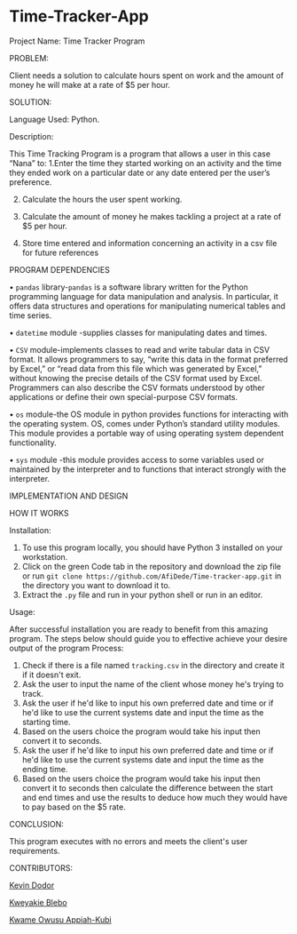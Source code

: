 # Time-Tracker-App
Project Name: Time Tracker Program

PROBLEM:

Client needs a solution to calculate hours spent on work and the amount of money he will make at a rate of $5 per hour.

SOLUTION:

Language Used: Python.

Description:

This Time Tracking Program is a program that allows a user in this case “Nana” to:
1.Enter the time they started working on an activity and the time they ended work on a particular date or any date entered per the user’s preference.

2. Calculate the hours the user spent working.

3. Calculate the amount of money he makes tackling a project at a rate of $5 per hour.

4. Store time entered and information concerning an activity in a csv file for future references

PROGRAM DEPENDENCIES 

•	`pandas` library-`pandas` is a software library written for the Python programming language for data manipulation and analysis. In particular, it offers data structures and operations for manipulating numerical tables and time series.

•	`datetime` module -supplies classes for manipulating dates and times.

•	`CSV` module-implements classes to read and write tabular data in CSV format. It allows programmers to say, “write this data in the format preferred by Excel,” or “read data from this file which was generated by Excel,” without knowing the precise details of the CSV format used by Excel. Programmers can also describe the CSV formats understood by other applications or define their own special-purpose CSV formats.

•	`os` module-the OS module in python provides functions for interacting with the operating system. OS, comes under Python’s standard utility modules. This module provides a portable way of using operating system dependent functionality.

•	`sys` module -this module provides access to some variables used or maintained by the interpreter and to functions that interact strongly with the interpreter.

IMPLEMENTATION AND DESIGN

HOW IT WORKS 

Installation:

1. To use this program locally, you should have Python 3 installed on your workstation.
2. Click on the green Code tab in the repository and download the zip file or run `git clone https://github.com/AfiDede/Time-tracker-app.git` in the directory you want to download it to.
3. Extract the `.py` file and run in your python shell or run in an editor.

Usage: 

After successful installation you are ready to benefit from this amazing program. The steps below should guide you to effective achieve your desire output of the program
Process:
1. Check if there is a file named `tracking.csv` in the directory and create it if it doesn't exit.
2. Ask the user to input the name of the client whose money he's trying to track.
3. Ask the user if he'd like to input his own preferred date and time or if he'd like to use the current systems date and input the time as the starting time.
4. Based on the users choice the program would take his input then convert it to seconds.
5. Ask the user if he'd like to input his own preferred date and time or if he'd like to use the current systems date and input the time as the ending time.
6. Based on the users choice the program would take his input then convert it to seconds then calculate the difference between the start and end times and use the results to deduce how much they would have to pay based on the $5 rate.

CONCLUSION:

This program executes with no errors and meets the client's user requirements.



CONTRIBUTORS:

[Kevin Dodor](https://github.com/doski-codes/)

[Kweyakie Blebo](https://github.com/AfiDede)

[Kwame Owusu Appiah-Kubi](https://github.com/Quibik)
